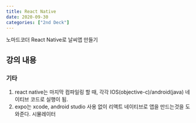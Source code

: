 ```yaml
---
title: React Native
date: 2020-09-30
categories: ["2nd Deck"]
---
```


노마드코더 React Native로 날씨앱 만들기   

## 강의 내용
### 기타
1. react native는 마지막 컴파일링 할 때, 각각 IOS(objective-c)/android(java) 네이티브 코드로 실행이 됨.
2. expo는 xcode, android studio 사용 없이 리액트 네이티브로 앱을 만드는것을 도와준다. 시뮬레이터
